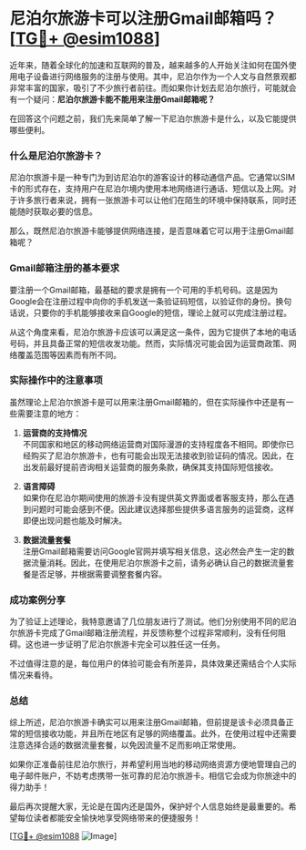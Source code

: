 # 尼泊尔旅游卡可以注册Gmail邮箱吗？[[TG💪+ @esim1088](https://t.me/s/esim1088)]

近年来，随着全球化的加速和互联网的普及，越来越多的人开始关注如何在国外使用电子设备进行网络服务的注册与使用。其中，尼泊尔作为一个人文与自然景观都非常丰富的国家，吸引了不少旅行者前往。而如果你计划去尼泊尔旅行，可能就会有一个疑问：**尼泊尔旅游卡能不能用来注册Gmail邮箱呢？**

在回答这个问题之前，我们先来简单了解一下尼泊尔旅游卡是什么，以及它能提供哪些便利。

### 什么是尼泊尔旅游卡？

尼泊尔旅游卡是一种专门为到访尼泊尔的游客设计的移动通信产品。它通常以SIM卡的形式存在，支持用户在尼泊尔境内使用本地网络进行通话、短信以及上网。对于许多旅行者来说，拥有一张旅游卡可以让他们在陌生的环境中保持联系，同时还能随时获取必要的信息。

那么，既然尼泊尔旅游卡能够提供网络连接，是否意味着它可以用于注册Gmail邮箱呢？

### Gmail邮箱注册的基本要求

要注册一个Gmail邮箱，最基础的要求是拥有一个可用的手机号码。这是因为Google会在注册过程中向你的手机发送一条验证码短信，以验证你的身份。换句话说，只要你的手机能够接收来自Google的短信，理论上就可以完成注册过程。

从这个角度来看，尼泊尔旅游卡应该可以满足这一条件，因为它提供了本地的电话号码，并且具备正常的短信收发功能。然而，实际情况可能会因为运营商政策、网络覆盖范围等因素而有所不同。

### 实际操作中的注意事项

虽然理论上尼泊尔旅游卡是可以用来注册Gmail邮箱的，但在实际操作中还是有一些需要注意的地方：

1. **运营商的支持情况**  
   不同国家和地区的移动网络运营商对国际漫游的支持程度各不相同。即使你已经购买了尼泊尔旅游卡，也有可能会出现无法接收到验证码的情况。因此，在出发前最好提前咨询相关运营商的服务条款，确保其支持国际短信接收。

2. **语言障碍**  
   如果你在尼泊尔期间使用的旅游卡没有提供英文界面或者客服支持，那么在遇到问题时可能会感到不便。因此建议选择那些提供多语言服务的运营商，这样即便出现问题也能及时解决。

3. **数据流量套餐**  
   注册Gmail邮箱需要访问Google官网并填写相关信息，这必然会产生一定的数据流量消耗。因此，在使用尼泊尔旅游卡之前，请务必确认自己的数据流量套餐是否足够，并根据需要调整套餐内容。

### 成功案例分享

为了验证上述理论，我特意邀请了几位朋友进行了测试。他们分别使用不同的尼泊尔旅游卡完成了Gmail邮箱注册流程，并反馈称整个过程非常顺利，没有任何阻碍。这也进一步证明了尼泊尔旅游卡完全可以胜任这一任务。

不过值得注意的是，每位用户的体验可能会有所差异，具体效果还需结合个人实际情况来看待。

### 总结

综上所述，尼泊尔旅游卡确实可以用来注册Gmail邮箱，但前提是该卡必须具备正常的短信接收功能，并且所在地区有足够的网络覆盖。此外，在使用过程中还需要注意选择合适的数据流量套餐，以免因流量不足而影响正常使用。

如果你正准备前往尼泊尔旅行，并希望利用当地的移动网络资源方便地管理自己的电子邮件账户，不妨考虑携带一张可靠的尼泊尔旅游卡。相信它会成为你旅途中的得力助手！

最后再次提醒大家，无论是在国内还是国外，保护好个人信息始终是最重要的。希望每位读者都能安全愉快地享受网络带来的便捷服务！

[[TG💪+ @esim1088](https://t.me/s/esim1088) ![Image](https://i.postimg.cc/4NQfJmqS/Snipaste-2025-05-13-00-14-12.png)]